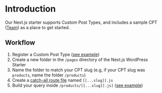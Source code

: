 # Introduction

Our Next.js starter supports Custom Post Types, and includes a sample CPT ([Team](https://nextjs-wordpress-starter.vercel.app/team)) as a place to get started.

## Workflow

1. Register a Custom Post Type ([see example](https://github.com/WebDevStudios/nextjs-starter-wordpress/blob/main/themes/wds_headless/inc/custom-post-types.php))
2. Create a new folder in the `/pages` directory of the Next.js WordPress Starter
3. Name the folder to match your CPT slug (e.g, if your CPT slug was `products`, name the folder `/products`)
4. Create a [catch-all route file](https://nextjs.org/docs/routing/dynamic-routes#catch-all-routes) named `[[...slug]].js`
5. Build your query inside `/products/[[...slug]].js]` ([see example](https://github.com/WebDevStudios/nextjs-wordpress-starter/blob/main/pages/team/%5B%5B...slug%5D%5D.js))
